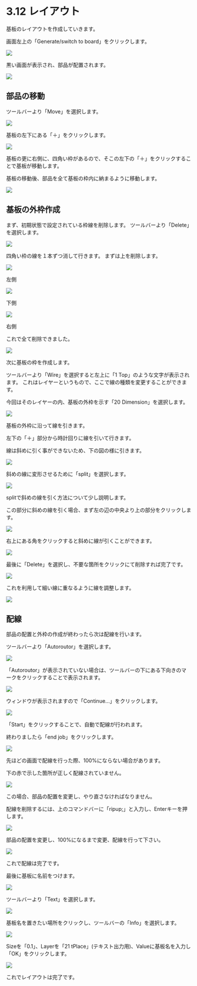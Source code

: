 # 3.12 レイアウト

基板のレイアウトを作成していきます。

画面左上の「Generate/switch to board」をクリックします。

![](./img/circuit2-10-01.jpg)



黒い画面が表示され、部品が配置されます。

![](./img/circuit2-10-02.jpg)



## 部品の移動


ツールバーより「Move」を選択します。

![](./img/circuit2-10-03.jpg)



基板の左下にある「＋」をクリックします。

![](./img/circuit2-10-04.jpg)



基板の更に右側に、四角い枠があるので、そこの左下の「＋」をクリックすることで基板が移動します。

基板の移動後、部品を全て基板の枠内に納まるように移動します。

![](./img/circuit2-10-05.jpg)



## 基板の外枠作成

まず、初期状態で設定されている枠線を削除します。
ツールバーより「Delete」を選択します。

![](./img/circuit2-10-06.jpg)



四角い枠の線を１本ずつ消して行きます。
まずは上を削除します。

![](./img/circuit2-10-07.jpg)



左側

![](./img/circuit2-10-08.jpg)



下側

![](./img/circuit2-10-09.jpg)



右側

これで全て削除できました。

![](./img/circuit2-10-10.jpg)


次に基板の枠を作成します。

ツールバーより「Wire」を選択すると左上に「1 Top」のような文字が表示されます。
これはレイヤーというもので、ここで線の種類を変更することができます。

今回はそのレイヤーの内、基板の外枠を示す「20 Dimension」を選択します。

![](./img/circuit2-10-11.jpg)



基板の外枠に沿って線を引きます。

左下の「＋」部分から時計回りに線を引いて行きます。

線は斜めに引く事ができないため、下の図の様に引きます。

![](./img/circuit2-10-12.jpg)



斜めの線に変形させるために「split」を選択します。

![](./img/circuit2-10-13.jpg)


splitで斜めの線を引く方法について少し説明します。

この部分に斜めの線を引く場合、まず左の辺の中央より上の部分をクリックします。

![](./img/circuit_sprit1.jpg)



右上にある角をクリックすると斜めに線が引くことができます。

![](./img/circuit_sprit2.jpg)



最後に「Delete」を選択し、不要な箇所をクリックにて削除すれば完了です。

![](./img/circuit_sprit3.jpg)



これを利用して細い線に重なるように線を調整します。


![](./img/circuit2-10-14r2.jpg)



## 配線

部品の配置と外枠の作成が終わったら次は配線を行います。

ツールバーより「Autoroutor」を選択します。

![](./img/circuit2-10-15.jpg)


「Autoroutor」が表示されていない場合は、ツールバーの下にある下向きのマークをクリックすることで表示されます。

![](./img/circuit_autorouter.jpg)



ウィンドウが表示されますので「Continue...」をクリックします。

![](./img/circuit2-10-16.jpg)



「Start」をクリックすることで、自動で配線が行われます。

終わりましたら「end job」をクリックします。

![](./img/circuit2-10-17.jpg)



先ほどの画面で配線を行った際、100%にならない場合があります。

下の赤で示した箇所が正しく配線されていません。

![](./img/circuit2-10-18.jpg)



この場合、部品の配置を変更し、やり直さなければなりません。

配線を削除するには、上のコマンドバーに「ripup;」と入力し、Enterキーを押します。

![](./img/circuit2-10-19.jpg)



部品の配置を変更し、100%になるまで変更、配線を行って下さい。

![](./img/circuit2-10-20.jpg)



これで配線は完了です。

最後に基板に名前をつけます。

![](./img/circuit2-10-14r2.jpg)



ツールバーより「Text」を選択します。

![](./img/circuit2-10-22.jpg)



基板名を置きたい場所をクリックし、ツールバーの「Info」を選択します。

![](./img/circuit2-10-23.jpg)


Sizeを「0.1」、Layerを「21 tPlace」(テキスト出力用)、Valueに基板名を入力し「OK」をクリックします。

![](./img/circuit2-10-24.jpg)

これでレイアウトは完了です。